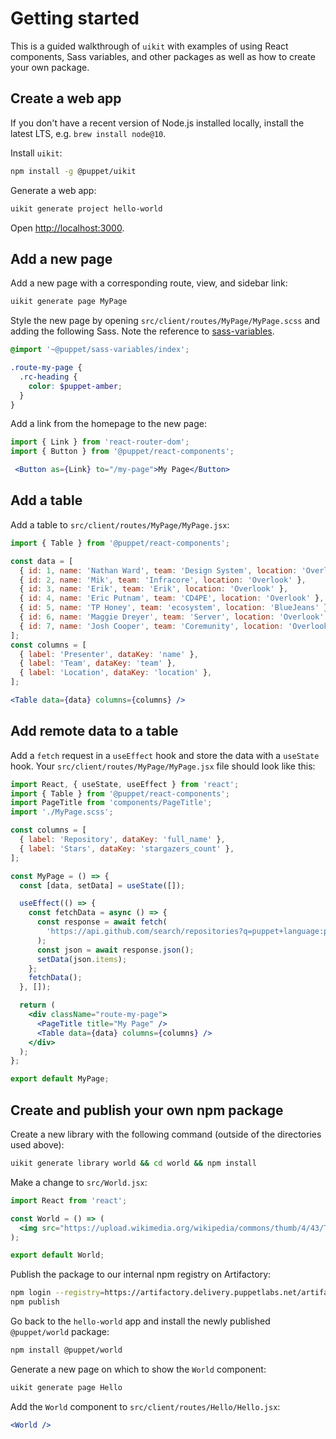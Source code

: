 # Getting started

This is a guided walkthrough of `uikit` with examples of using React components, Sass variables, and other packages as well as how to create your own package.

## Create a web app

If you don't have a recent version of Node.js installed locally, install the latest LTS, e.g. `brew install node@10`.

Install `uikit`:

```sh
npm install -g @puppet/uikit
```

Generate a web app:

```sh
uikit generate project hello-world
```

Open [http://localhost:3000](http://localhost:3000).

## Add a new page

Add a new page with a corresponding route, view, and sidebar link:

```sh
uikit generate page MyPage
```

Style the new page by opening `src/client/routes/MyPage/MyPage.scss` and adding the following Sass. Note the reference to [sass-variables](https://github.com/puppetlabs/design-system/tree/master/packages/sass-variables).

```scss
@import '~@puppet/sass-variables/index';

.route-my-page {
  .rc-heading {
    color: $puppet-amber;
  }
}
```

Add a link from the homepage to the new page:

```jsx
import { Link } from 'react-router-dom';
import { Button } from '@puppet/react-components';

 <Button as={Link} to="/my-page">My Page</Button>
```

## Add a table

Add a table to `src/client/routes/MyPage/MyPage.jsx`:

```jsx
import { Table } from '@puppet/react-components';

const data = [
  { id: 1, name: 'Nathan Ward', team: 'Design System', location: 'Overlook' },
  { id: 2, name: 'Mik', team: 'Infracore', location: 'Overlook' },
  { id: 3, name: 'Erik', team: 'Erik', location: 'Overlook' },
  { id: 4, name: 'Eric Putnam', team: 'CD4PE', location: 'Overlook' },
  { id: 5, name: 'TP Honey', team: 'ecosystem', location: 'BlueJeans' },
  { id: 6, name: 'Maggie Dreyer', team: 'Server', location: 'Overlook' },
  { id: 7, name: 'Josh Cooper', team: 'Coremunity', location: 'Overlook' },
];
const columns = [
  { label: 'Presenter', dataKey: 'name' },
  { label: 'Team', dataKey: 'team' },
  { label: 'Location', dataKey: 'location' },
];

<Table data={data} columns={columns} />
```

## Add remote data to a table

Add a `fetch` request in a `useEffect` hook and store the data with a `useState` hook. Your `src/client/routes/MyPage/MyPage.jsx` file should look like this:

```jsx
import React, { useState, useEffect } from 'react';
import { Table } from '@puppet/react-components';
import PageTitle from 'components/PageTitle';
import './MyPage.scss';

const columns = [
  { label: 'Repository', dataKey: 'full_name' },
  { label: 'Stars', dataKey: 'stargazers_count' },
];

const MyPage = () => {
  const [data, setData] = useState([]);

  useEffect(() => {
    const fetchData = async () => {
      const response = await fetch(
        'https://api.github.com/search/repositories?q=puppet+language:puppet+sort:stars',
      );
      const json = await response.json();
      setData(json.items);
    };
    fetchData();
  }, []);

  return (
    <div className="route-my-page">
      <PageTitle title="My Page" />
      <Table data={data} columns={columns} />
    </div>
  );
};

export default MyPage;
```

## Create and publish your own npm package

Create a new library with the following command (outside of the directories used above):

```sh
uikit generate library world && cd world && npm install
```

Make a change to `src/World.jsx`:

```jsx
import React from 'react';

const World = () => (
  <img src="https://upload.wikimedia.org/wikipedia/commons/thumb/4/43/The_Earth_seen_from_Apollo_17_with_transparent_background.png/603px-The_Earth_seen_from_Apollo_17_with_transparent_background.png" />
);

export default World;
```

Publish the package to our internal npm registry on Artifactory:

```sh
npm login --registry=https://artifactory.delivery.puppetlabs.net/artifactory/api/npm/npm/  # Use your PuppetPass
npm publish
```

Go back to the `hello-world` app and install the newly published `@puppet/world` package:

```sh
npm install @puppet/world
```

Generate a new page on which to show the `World` component:

```sh
uikit generate page Hello
```

Add the `World` component to `src/client/routes/Hello/Hello.jsx`:

```jsx
<World />
```
